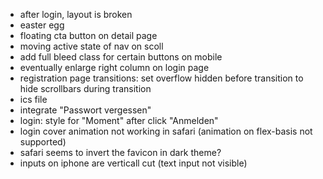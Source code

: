- after login, layout is broken
- easter egg
- floating cta button on detail page
- moving active state of nav on scoll
- add full bleed class for certain buttons on mobile
- eventually enlarge right column on login page
- registration page transitions: set overflow hidden before transition to hide scrollbars during transition
- ics file
- integrate "Passwort vergessen"
- login: style for "Moment" after click "Anmelden"
- login cover animation not working in safari (animation on flex-basis not supported)
- safari seems to invert the favicon in dark theme?
- inputs on iphone are verticall cut (text input not visible)
